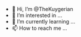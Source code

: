 - 👋 Hi, I’m @TheKuygerian
- 👀 I’m interested in ...
- 🌱 I’m currently learning ...
- 📫 How to reach me ...

<!---
TheKuygerian/TheKuygerian is a ✨ special ✨ repository because its `README.md` (this file) appears on your GitHub profile.
You can click the Preview link to take a look at your changes.
--->
